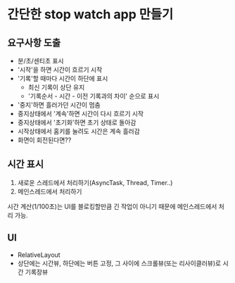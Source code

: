 # 간단한 stop watch app 만들기
## 요구사항 도출
- 분/초/센티초 표시
- '시작'을 하면 시간이 흐르기 시작
- '기록'할 때마다 시간이 하단에 표시
  - 최신 기록이 상단 유지
  - '기록순서 - 시간 - 이전 기록과의 차이' 순으로 표시
- '중지'하면 흘러가던 시간이 멈춤
- 중지상태에서 '계속'하면 시간이 다시 흐르기 시작
- 중지상태에서 '초기화'하면 초기 상태로 돌아감
- 시작상태에서 홈키를 눌려도 시간은 계속 흘러감
- 화면이 회전된다면??

## 시간 표시

1. 새로운 스레드에서 처리하기(AsyncTask, Thread, Timer..)
2. 메인스레드에서 처리하기

시간 계산(1/100초)는 UI를 블로킹할만큼 긴 작업이 아니기 때문에 메인스레드에서 처리 가능.

## UI
- RelativeLayout
- 상단에는 시간뷰, 하단에는 버튼 고정, 그 사이에 스크롤뷰(또는 리사이클러뷰)로 시간 기록장뷰